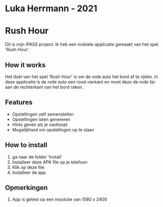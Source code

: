 # Luka Herrmann - 2021

# Rush Hour
Dit is mijn IPASS project. Ik heb een mobiele applicatie gemaakt van het spel
'Rush Hour'.

## How it works
Het doel van het spel 'Rush Hour' is om de rode auto het bord af te rijden.
In deze applicatie is de rode auto een rood vierkant en moet deze de rode lijn
aan de rechterkant van het bord raken. 

## Features
- Opstellingen zelf samenstellen
- Opstellingen laten genereren
- Hints geven als je vastloopt
- Mogelijkheid om opstellingen op te slaan

## How to install
1. ga naar de folder 'Install'
2. Installeer deze APK file op je telefoon
3. Klik op deze file
4. Installeer de app

## Opmerkingen
1. App is getest op een resolutie van 1080 x 2400